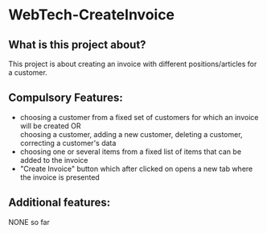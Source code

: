 # WebTech-CreateInvoice
## What is this project about? 
This project is about creating an invoice with different positions/articles for a customer.


## Compulsory Features:
- choosing a customer from a fixed set of customers for which an invoice will be created
OR <br /> choosing a customer, adding a new customer, deleting a customer, correcting a customer's data
- choosing one or several items from a fixed list of items that can be added to the invoice
- "Create Invoice" button which after clicked on opens a new tab where the invoice is presented


## Additional features:
NONE so far
